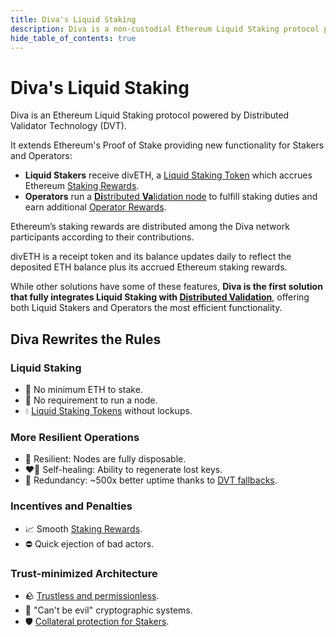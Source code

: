 ```yaml
---
title: Diva's Liquid Staking
description: Diva is a non-custodial Ethereum Liquid Staking protocol powered by Distributed Validator Technology (DVT).
hide_table_of_contents: true
---
```


# Diva's Liquid Staking

Diva is an Ethereum Liquid Staking protocol powered by Distributed Validator Technology (DVT).

It extends Ethereum's Proof of Stake providing new functionality for Stakers and Operators:

- **Liquid Stakers** receive divETH, a [Liquid Staking Token](lst) which accrues Ethereum [Staking Rewards](staking-rewards).
- **Operators** run a [**Di**stributed **Va**lidation node](operators) to fulfill staking duties and earn additional [Operator Rewards](economics).

Ethereum’s staking rewards are distributed among the Diva network participants according to their contributions.

divETH is a receipt token and its balance updates daily to reflect the deposited ETH balance plus its accrued Ethereum staking rewards.

While other solutions have some of these features, **Diva is the first solution that fully integrates Liquid Staking with [Distributed Validation](dvt)**, offering both Liquid Stakers and Operators the most efficient functionality.

## Diva Rewrites the Rules

### Liquid Staking

- 🌱 No minimum ETH to stake.
- 👏 No requirement to run a node.
- 💧 [Liquid Staking Tokens](lst) without lockups.

### More Resilient Operations

- 🌳 Resilient: Nodes are fully disposable.
- ❤️‍🔥 Self-healing: Ability to regenerate lost keys.
- 💠 Redundancy: ~500x better uptime thanks to [DVT fallbacks](dvt).

### Incentives and Penalties

- 📈 Smooth [Staking Rewards](staking-rewards).
- ⛔️ Quick ejection of bad actors.

### Trust-minimized Architecture

- 🪨 [Trustless and permissionless](features).
- 🔐 "Can't be evil" cryptographic systems.
- 🛡️ [Collateral protection for Stakers](participants#operators).